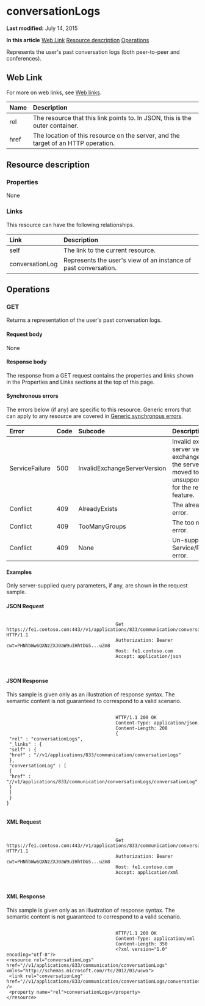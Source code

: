 
# conversationLogs

 **Last modified:** July 14, 2015

 **In this article**
 [Web Link](#sectionSection0)
 [Resource description](#sectionSection1)
 [Operations](#sectionSection2)


Represents the user's past conversation logs (both peer-to-peer and conferences). 


## Web Link
<a name="sectionSection0"> </a>

For more on web links, see [Web links](WebLinks.md).



|**Name**|**Description**|
|:-----|:-----|
|rel|The resource that this link points to. In JSON, this is the outer container.|
|href|The location of this resource on the server, and the target of an HTTP operation.|

## Resource description
<a name="sectionSection1"> </a>




### Properties

None


### Links

This resource can have the following relationships.



|**Link**|**Description**|
|:-----|:-----|
|self|The link to the current resource.|
|conversationLog|Represents the user's view of an instance of past conversation.|

## Operations
<a name="sectionSection2"> </a>




### GET

Returns a representation of the user's past conversation logs.


#### Request body

None


#### Response body

The response from a GET request contains the properties and links shown in the Properties and Links sections at the top of this page.


#### Synchronous errors

The errors below (if any) are specific to this resource. Generic errors that can apply to any resource are covered in [Generic synchronous errors](GenericSynchronousErrors.md).



|**Error**|**Code**|**Subcode**|**Description**|
|:-----|:-----|:-----|:-----|
|ServiceFailure|500|InvalidExchangeServerVersion|Invalid exchange server version.The exchange mailbox of the server might have moved to an unsupported version for the required feature.|
|Conflict|409|AlreadyExists|The already exists error.|
|Conflict|409|TooManyGroups|The too many groups error.|
|Conflict|409|None|Un-supported Service/Resource/API error.|

#### Examples

Only server-supplied query parameters, if any, are shown in the request sample.


#### JSON Request


```

										Get https://fe1.contoso.com:443//v1/applications/833/communication/conversationLogs HTTP/1.1
										Authorization: Bearer cwt=PHNhbWw6QXNzZXJ0aW9uIHhtbG5...uZm8
										Host: fe1.contoso.com
										Accept: application/json
										
									
```


#### JSON Response

This sample is given only as an illustration of response syntax. The semantic content is not guaranteed to correspond to a valid scenario.


```

										HTTP/1.1 200 OK
										Content-Type: application/json
										Content-Length: 208
										{
 "rel" : "conversationLogs",
 "_links" : {
 "self" : {
 "href" : "//v1/applications/833/communication/conversationLogs"
 },
 "conversationLog" : [
 {
 "href" : "//v1/applications/833/communication/conversationLogs/conversationLog"
 }
 ]
 }
}
									
```


#### XML Request


```

										Get https://fe1.contoso.com:443//v1/applications/833/communication/conversationLogs HTTP/1.1
										Authorization: Bearer cwt=PHNhbWw6QXNzZXJ0aW9uIHhtbG5...uZm8
										Host: fe1.contoso.com
										Accept: application/xml
										
									
```


#### XML Response

This sample is given only as an illustration of response syntax. The semantic content is not guaranteed to correspond to a valid scenario.


```

										HTTP/1.1 200 OK
										Content-Type: application/xml
										Content-Length: 350
										<?xml version="1.0" encoding="utf-8"?>
<resource rel="conversationLogs" href="//v1/applications/833/communication/conversationLogs" xmlns="http://schemas.microsoft.com/rtc/2012/03/ucwa">
 <link rel="conversationLog" href="//v1/applications/833/communication/conversationLogs/conversationLog" />
 <property name="rel">conversationLogs</property>
</resource>
									
```


